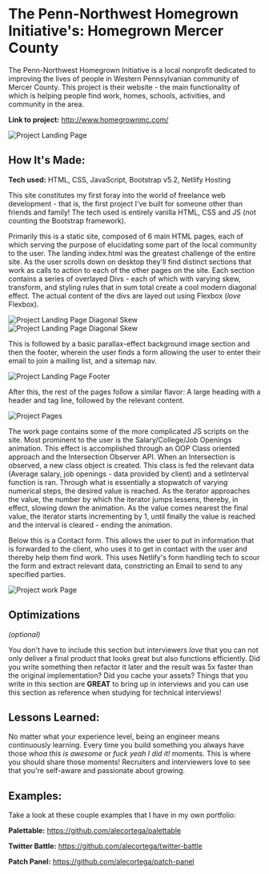 # The Penn-Northwest Homegrown Initiative's: Homegrown Mercer County

The Penn-Northwest Homegrown Initiative is a local nonprofit dedicated to improving the lives of people in Western Pennsylvanian community of Mercer County. This project is their website - the main functionality of which is helping people find work, homes, schools, activities, and community in the area.

**Link to project:** http://www.homegrownmc.com/

<!-- ![Project Landing Page](https://i.imgur.com/WJWiRjX.png) -->

![Project Landing Page](./images/gif/landing.gif)

## How It's Made:

**Tech used:** HTML, CSS, JavaScript, Bootstrap v5.2, Netlify Hosting

This site constitutes my first foray into the world of freelance web development - that is, the first project I've built for someone other than friends and family! The tech used is entirely vanilla HTML, CSS and JS (not counting the Bootstrap framework).

Primarily this is a static site, composed of 6 main HTML pages, each of which serving the purpose of elucidating some part of the local community to the user. The landing index.html was the greatest challenge of the entire site. As the user scrolls down on desktop they'll find distinct sections that work as calls to action to each of the other pages on the site. Each section contains a series of overlayed Divs - each of which with varying skew, transform, and styling rules that in sum total create a cool modern diagonal effect. The actual content of the divs are layed out using Flexbox (_love_ Flexbox).

<!-- _Check it out!_ -->

![Project Landing Page Diagonal Skew](https://i.imgur.com/4dtKHbX.png)
![Project Landing Page Diagonal Skew](https://i.imgur.com/K8BPdxZ.png)

This is followed by a basic parallax-effect background image section and then the footer, wherein the user finds a form allowing the user to enter their email to join a mailing list, and a sitemap nav.

![Project Landing Page Footer](https://i.imgur.com/fiIrBri.png)

After this, the rest of the pages follow a similar flavor: A large heading with a header and tag line, followed by the relevant content.

![Project Pages](./images/gif/gif-2.gif)

The work page contains some of the more complicated JS scripts on the site. Most prominent to the user is the Salary/College/Job Openings animation. This effect is accomplished through an OOP Class oriented approach and the Intersection Observer API. When an Intersection is observed, a new class object is created. This class is fed the relevant data (Average salary, job openings - data provided by client) and a setInterval function is ran. Through what is essentially a stopwatch of varying numerical steps, the desired value is reached. As the iterator approaches the value, the number by which the iterator jumps lessens, thereby, in effect, slowing down the animation. As the value comes nearest the final value, the iterator starts incrementing by 1, until finally the value is reached and the interval is cleared - ending the animation.

Below this is a Contact form. This allows the user to put in information that is forwarded to the client, who uses it to get in contact with the user and thereby help them find work. This uses Netlify's form handling tech to scour the form and extract relevant data, constricting an Email to send to any specified parties.

![Project work Page](./images/gif/gif-3.gif)

## Optimizations

_(optional)_

You don't have to include this section but interviewers _love_ that you can not only deliver a final product that looks great but also functions efficiently. Did you write something then refactor it later and the result was 5x faster than the original implementation? Did you cache your assets? Things that you write in this section are **GREAT** to bring up in interviews and you can use this section as reference when studying for technical interviews!

## Lessons Learned:

No matter what your experience level, being an engineer means continuously learning. Every time you build something you always have those _whoa this is awesome_ or _fuck yeah I did it!_ moments. This is where you should share those moments! Recruiters and interviewers love to see that you're self-aware and passionate about growing.

## Examples:

Take a look at these couple examples that I have in my own portfolio:

**Palettable:** https://github.com/alecortega/palettable

**Twitter Battle:** https://github.com/alecortega/twitter-battle

**Patch Panel:** https://github.com/alecortega/patch-panel
